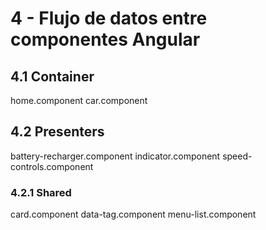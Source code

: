 # 4 - Flujo de datos entre componentes Angular

## 4.1 Container 
home.component
car.component

## 4.2 Presenters
 battery-recharger.component
 indicator.component
 speed-controls.component

 ### 4.2.1 Shared
 card.component
 data-tag.component
 menu-list.component 




